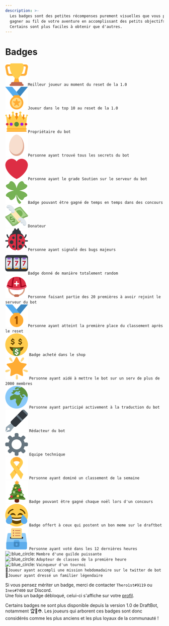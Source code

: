 ```yaml
---
description: >-
  Les badges sont des petites récompenses purement visuelles que vous pourrez
  gagner au fil de votre aventure en accomplissant des petits objectifs.
  Certains sont plus faciles à obtenir que d'autres.
---
```


# Badges

![:blue\_circle:](../.gitbook/assets/trophy.svg)`Meilleur joueur au moment du reset de la 1.0`   
![:blue\_circle:](../.gitbook/assets/medal.svg)`Joueur dans le top 10 au reset de la 1.0`   
![:blue\_circle:](../.gitbook/assets/crown.svg)`Propriétaire du bot`   
![:blue\_circle:](../.gitbook/assets/egg.svg)`Personne ayant trouvé tous les secrets du bot`    
![:blue\_circle:](../.gitbook/assets/heart.svg)`Personne ayant le grade Soutien sur le serveur du bot`   
![:blue\_circle:](../.gitbook/assets/four-leaf-clover.svg)`Badge pouvant être gagné de temps en temps dans des concours`   
![:blue\_circle:](../.gitbook/assets/money-with-wings.svg)`Donateur`   
![:blue\_circle:](../.gitbook/assets/lady-beetle.svg)`Personne ayant signalé des bugs majeurs`   
![:blue\_circle:](../.gitbook/assets/slot-machine.svg)`Badge donné de manière totalement random`   
![:blue\_circle:](../.gitbook/assets/helmet-with-cross.svg)`Personne faisant partie des 20 premières à avoir rejoint le serveur du bot`   
![:blue\_circle:](../.gitbook/assets/first-place-medal.svg)`Personne ayant atteint la première place du classement après le reset`   
![:blue\_circle:](../.gitbook/assets/money-mouth.svg) `Badge acheté dans le shop`   
![:blue\_circle:](../.gitbook/assets/star2.svg) `Personne ayant aidé à mettre le bot sur un serv de plus de 2000 membres`   
![:blue\_circle:](../.gitbook/assets/earth-africa.svg) `Personne ayant participé activement à la traduction du bot`   
![:blue\_circle:](../.gitbook/assets/pen-fountain.svg) `Rédacteur du bot`   
![:blue\_circle:](../.gitbook/assets/gear.svg) `Equipe technique`   
![:blue\_circle:](../.gitbook/assets/reminder-ribbon.svg) `Personne ayant dominé un classement de la semaine`   
![:blue\_circle:](../.gitbook/assets/christmas-tree.svg) `Badge pouvant être gagné chaque noël lors d'un concours`   
![:blue\_circle:](../.gitbook/assets/joy.svg) `Badge offert à ceux qui postent un bon meme sur le draftbot`   
![:blue\_circle:](../.gitbook/assets/ballot-box.svg) `Personne ayant voté dans les 12 dernières heures`  
![:blue\_circle:](../.gitbook/assets/gem.png) `Membre d'une guilde puissante`  
![:blue\_circle:](../.gitbook/assets/big_book.png) `Adopteur de classes de la première heure`  
![:blue\_circle:](../.gitbook/assets/crosses_sword.png) `Vainqueur d'un tournoi`  
🚩`Joueur ayant accompli une mission hebdomadaire sur le twitter de bot`  
💞`Joueur ayant dressé un familier légendaire`

Si vous pensez mériter un badge, merci de contacter `Thero1st#9119` ou `Ines#7400` sur Discord.  
Une fois un badge débloqué, celui-ci s'affiche sur votre [profil](../notions-principale/profile.md).

Certains badges ne sont plus disponible depuis la version 1.0 de DraftBot, notamment 🏆🏅⛑️. Les joueurs qui arborent ces badges sont donc considérés comme les plus anciens et les plus loyaux de la communauté !

